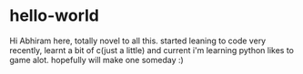 # hello-world
Hi Abhiram here, totally novel to all this. started leaning to code very recently, learnt a bit of c(just a little) and current i'm learning python
likes to game alot. hopefully will make one someday :)
